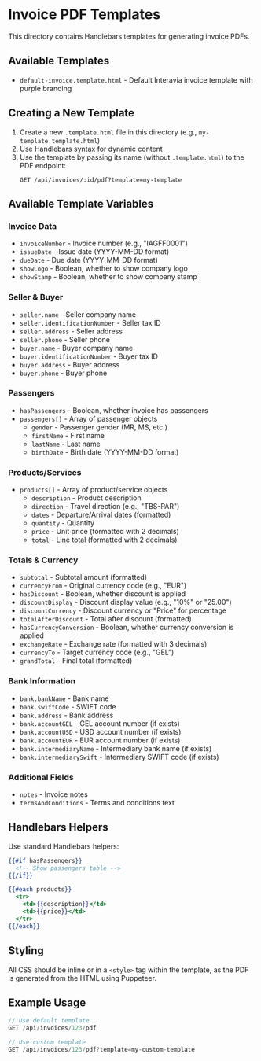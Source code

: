 # Invoice PDF Templates

This directory contains Handlebars templates for generating invoice PDFs.

## Available Templates

- `default-invoice.template.html` - Default Interavia invoice template with purple branding

## Creating a New Template

1. Create a new `.template.html` file in this directory (e.g., `my-template.template.html`)
2. Use Handlebars syntax for dynamic content
3. Use the template by passing its name (without `.template.html`) to the PDF endpoint:
   ```
   GET /api/invoices/:id/pdf?template=my-template
   ```

## Available Template Variables

### Invoice Data
- `invoiceNumber` - Invoice number (e.g., "IAGFF0001")
- `issueDate` - Issue date (YYYY-MM-DD format)
- `dueDate` - Due date (YYYY-MM-DD format)
- `showLogo` - Boolean, whether to show company logo
- `showStamp` - Boolean, whether to show company stamp

### Seller & Buyer
- `seller.name` - Seller company name
- `seller.identificationNumber` - Seller tax ID
- `seller.address` - Seller address
- `seller.phone` - Seller phone
- `buyer.name` - Buyer company name
- `buyer.identificationNumber` - Buyer tax ID
- `buyer.address` - Buyer address
- `buyer.phone` - Buyer phone

### Passengers
- `hasPassengers` - Boolean, whether invoice has passengers
- `passengers[]` - Array of passenger objects
  - `gender` - Passenger gender (MR, MS, etc.)
  - `firstName` - First name
  - `lastName` - Last name
  - `birthDate` - Birth date (YYYY-MM-DD format)

### Products/Services
- `products[]` - Array of product/service objects
  - `description` - Product description
  - `direction` - Travel direction (e.g., "TBS-PAR")
  - `dates` - Departure/Arrival dates (formatted)
  - `quantity` - Quantity
  - `price` - Unit price (formatted with 2 decimals)
  - `total` - Line total (formatted with 2 decimals)

### Totals & Currency
- `subtotal` - Subtotal amount (formatted)
- `currencyFrom` - Original currency code (e.g., "EUR")
- `hasDiscount` - Boolean, whether discount is applied
- `discountDisplay` - Discount display value (e.g., "10%" or "25.00")
- `discountCurrency` - Discount currency or "Price" for percentage
- `totalAfterDiscount` - Total after discount (formatted)
- `hasCurrencyConversion` - Boolean, whether currency conversion is applied
- `exchangeRate` - Exchange rate (formatted with 3 decimals)
- `currencyTo` - Target currency code (e.g., "GEL")
- `grandTotal` - Final total (formatted)

### Bank Information
- `bank.bankName` - Bank name
- `bank.swiftCode` - SWIFT code
- `bank.address` - Bank address
- `bank.accountGEL` - GEL account number (if exists)
- `bank.accountUSD` - USD account number (if exists)
- `bank.accountEUR` - EUR account number (if exists)
- `bank.intermediaryName` - Intermediary bank name (if exists)
- `bank.intermediarySwift` - Intermediary SWIFT code (if exists)

### Additional Fields
- `notes` - Invoice notes
- `termsAndConditions` - Terms and conditions text

## Handlebars Helpers

Use standard Handlebars helpers:

```handlebars
{{#if hasPassengers}}
  <!-- Show passengers table -->
{{/if}}

{{#each products}}
  <tr>
    <td>{{description}}</td>
    <td>{{price}}</td>
  </tr>
{{/each}}
```

## Styling

All CSS should be inline or in a `<style>` tag within the template, as the PDF is generated from the HTML using Puppeteer.

## Example Usage

```typescript
// Use default template
GET /api/invoices/123/pdf

// Use custom template
GET /api/invoices/123/pdf?template=my-custom-template
```
